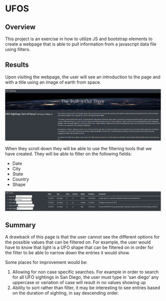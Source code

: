 # UFOS

## Overview
This project is an exercise in how to utilize JS and bootstrap elements to create a webpage that is able to pull information from a javascript data file using filters.

## Results
Upon visiting the webpage, the user will see an introduction to the page and with a title using an image of earth from space. 


![Intro Section](/static/images/IntroImg.png)


When they scroll down they will be able to use the filtering tools that we have created. 
They will be able to filter on the following fields:
- Date
- City
- State
- Country
- Shape


![Filtering Section](/static/images/filteredSection.png)


## Summary

A drawback of this page is that the user cannot see the different options for the possible values that can be filtered on. For example, the user would have to know that light is a UFO shape that can be filtered on in order for the filter to be able to narrow down the entries it would show.

Some places for improvement would be:

1. Allowing for non case specific searches. For example in order to search for all UFO sightings in San Diego, the user must type in 'san diego' any uppercase or variation of case will result in no values showing up
2. Ability to sort rather than filter, it may be interesting to see entries based on the duration of sighting, in say descending order.